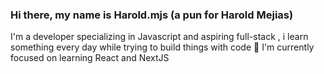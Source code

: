 ### Hi there, my name is Harold.mjs (a pun for Harold Mejias)

I'm a developer specializing in Javascript and aspiring full-stack , i learn something every day while trying to build things with code 🚀 I'm currently focused on learning React and NextJS 

<!--
**haroldmjs/haroldmjs** is a ✨ _special_ ✨ repository because its `README.md` (this file) appears on your GitHub profile.

Here are some ideas to get you started:

- 🔭 I’m currently working on ...
- 🌱 I’m currently learning ...
- 👯 I’m looking to collaborate on ...
- 🤔 I’m looking for help with ...
- 💬 Ask me about ...
- 📫 How to reach me: ...
- 😄 Pronouns: ...
- ⚡ Fun fact: ...
-->
